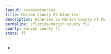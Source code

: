 ```yaml
---
layout: countywineries
title: Marion County Fl Wineries
description: Wineries in Marion County Fl FL
permalink: /florida/marion county fl/
county: marion county fl
state: fl
---
```

-
